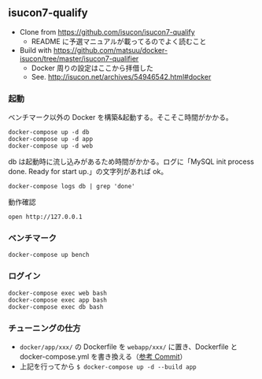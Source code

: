 ## isucon7-qualify

- Clone from https://github.com/isucon/isucon7-qualify
  - README に予選マニュアルが載ってるのでよく読むこと
- Build with https://github.com/matsuu/docker-isucon/tree/master/isucon7-qualifier
  - Docker 周りの設定はここから拝借した
  - See. http://isucon.net/archives/54946542.html#docker

### 起動

ベンチマーク以外の Docker を構築&起動する。そこそこ時間がかかる。

```
docker-compose up -d db
docker-compose up -d app
docker-compose up -d web
```

db は起動時に流し込みがあるため時間がかかる。ログに「MySQL init process done. Ready for start up.」の文字列があれば ok。

```
docker-compose logs db | grep 'done'
```

動作確認

```
open http://127.0.0.1
```

### ベンチマーク

```
docker-compose up bench
```

### ログイン

```
docker-compose exec web bash
docker-compose exec app bash
docker-compose exec db bash
```

### チューニングの仕方

- `docker/app/xxx/` の Dockerfile を `webapp/xxx/` に置き、Dockerfile と docker-compose.yml を書き換える（[参考 Commit](https://github.com/daido1976/isucon7-qualify/commit/e7632dd6a2d6e129ed698d95cec9bd06cdd32ac7)）
- 上記を行ってから `$ docker-compose up -d --build app`
